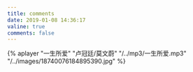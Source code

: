 ```yaml
---
title: comments
date: 2019-01-08 14:36:17
valine: true
comments: false
---
```


{% aplayer "一生所爱" "卢冠廷/莫文蔚" "/../mp3/一生所爱.mp3" "/../images/18740076184895390.jpg" %}
